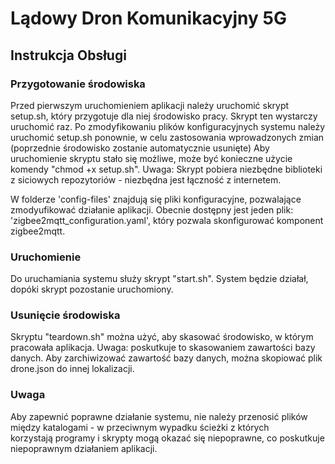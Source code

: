 # Lądowy Dron Komunikacyjny 5G
## Instrukcja Obsługi
### Przygotowanie środowiska
Przed pierwszym uruchomieniem aplikacji należy uruchomić skrypt setup.sh, który przygotuje dla niej środowisko pracy.
Skrypt ten wystarczy uruchomić raz.
Po zmodyfikowaniu plików konfiguracyjnych systemu należy uruchomić setup.sh ponownie, w celu zastosowania wprowadzonych zmian (poprzednie środowisko zostanie automatycznie usunięte)
Aby uruchomienie skryptu stało się możliwe, może być konieczne użycie komendy "chmod +x setup.sh". 
Uwaga: Skrypt pobiera niezbędne biblioteki z siciowych repozytoriów - niezbędna jest łączność z internetem.

W folderze 'config-files' znajdują się pliki konfiguracyjne, pozwalające zmodyufikować działanie aplikacji.
Obecnie dostępny jest jeden plik: 'zigbee2mqtt_configuration.yaml', który pozwala skonfigurować komponent zigbee2mqtt.

### Uruchomienie
Do uruchamiania systemu służy skrypt "start.sh".
System będzie działał, dopóki skrypt pozostanie uruchomiony.

### Usunięcie środowiska
Skryptu "teardown.sh" można użyć, aby skasować środowisko, w którym pracowała aplikacja.
Uwaga: poskutkuje to skasowaniem zawartości bazy danych.
Aby zarchiwizować zawartość bazy danych, można skopiować plik drone.json do innej lokalizacji.

### Uwaga
Aby zapewnić poprawne działanie systemu, nie należy przenosić plików między katalogami - w przeciwnym wypadku ścieżki z których korzystają programy i skrypty mogą okazać się niepoprawne, co poskutkuje niepoprawnym działaniem aplikacji.

